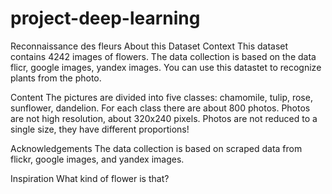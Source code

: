# project-deep-learning
Reconnaissance des fleurs
About this Dataset
Context
This dataset contains 4242 images of flowers. The data collection is based on the data flicr, google images, yandex images. You can use this datastet to recognize plants from the photo.

Content
The pictures are divided into five classes: chamomile, tulip, rose, sunflower, dandelion. For each class there are about 800 photos. Photos are not high resolution, about 320x240 pixels. Photos are not reduced to a single size, they have different proportions!

Acknowledgements
The data collection is based on scraped data from flickr, google images, and yandex images.

Inspiration
What kind of flower is that?
